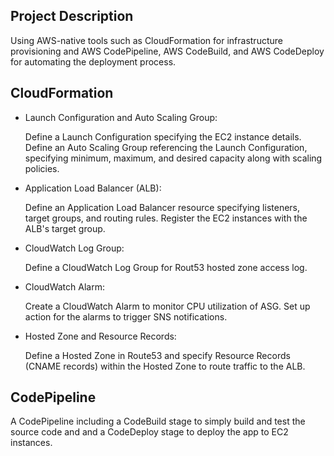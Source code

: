 ## Project Description

Using AWS-native tools such as CloudFormation for infrastructure provisioning and AWS CodePipeline, AWS CodeBuild, and AWS CodeDeploy for automating the deployment process. 

## CloudFormation

* Launch Configuration and Auto Scaling Group:

  Define a Launch Configuration specifying the EC2 instance details.
  Define an Auto Scaling Group referencing the Launch Configuration, specifying minimum, maximum, and desired capacity along with scaling policies.

* Application Load Balancer (ALB):

  Define an Application Load Balancer resource specifying listeners, target groups, and routing rules.
  Register the EC2 instances with the ALB's target group.

* CloudWatch Log Group:

  Define a CloudWatch Log Group for Rout53 hosted zone access log.

* CloudWatch Alarm:

  Create a CloudWatch Alarm to monitor CPU utilization of ASG.
  Set up action for the alarms to trigger SNS notifications.

* Hosted Zone and Resource Records:

  Define a Hosted Zone in Route53 and specify Resource Records (CNAME records) within the Hosted Zone to route traffic to the ALB.

## CodePipeline

  A CodePipeline including a CodeBuild stage to simply build and test the source code and and a CodeDeploy stage to deploy the app to EC2 instances.
